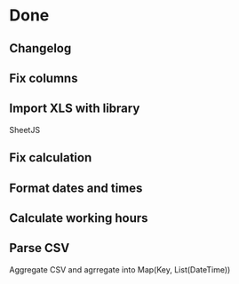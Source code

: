 # Done

## Changelog

## Fix columns

## Import XLS with library

SheetJS

## Fix calculation

## Format dates and times

## Calculate working hours

## Parse CSV

Aggregate CSV and agrregate into Map(Key, List(DateTime))
